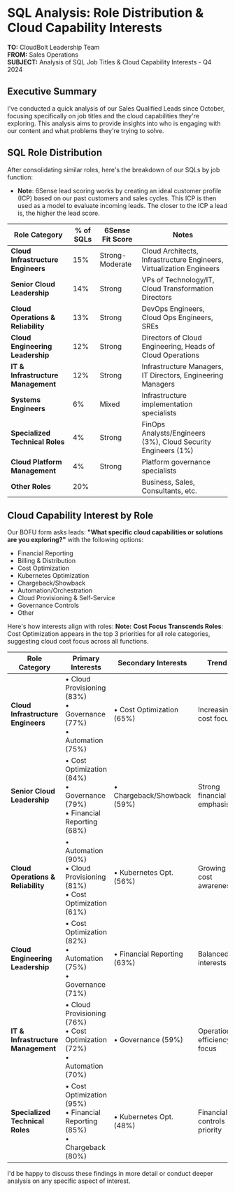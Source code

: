 # SQL Analysis: Role Distribution & Cloud Capability Interests

**TO:** CloudBolt Leadership Team  
**FROM:** Sales Operations  
**SUBJECT:** Analysis of SQL Job Titles & Cloud Capability Interests - Q4 2024

## Executive Summary

I've conducted a quick analysis of our Sales Qualified Leads since October, focusing specifically on job titles and the cloud capabilities they're exploring. This analysis aims to provide insights into who is engaging with our content and what problems they're trying to solve.

## SQL Role Distribution

After consolidating similar roles, here's the breakdown of our SQLs by job function:
- **Note**: 6Sense lead scoring works by creating an ideal customer profile (ICP) based on our past customers and sales cycles. This ICP is then used as a model to evaluate incoming leads. The closer to the ICP a lead is, the higher the lead score. 

| Role Category                      | % of SQLs | 6Sense Fit Score | Notes                                                                |
| ---------------------------------- | --------- | ---------------- | -------------------------------------------------------------------- |
| **Cloud Infrastructure Engineers** | 15%       | Strong-Moderate  | Cloud Architects, Infrastructure Engineers, Virtualization Engineers |
| **Senior Cloud Leadership**        | 14%       | Strong           | VPs of Technology/IT, Cloud Transformation Directors                 |
| **Cloud Operations & Reliability** | 13%       | Strong           | DevOps Engineers, Cloud Ops Engineers, SREs                          |
| **Cloud Engineering Leadership**   | 12%       | Strong           | Directors of Cloud Engineering, Heads of Cloud Operations            |
| **IT & Infrastructure Management** | 12%       | Strong           | Infrastructure Managers, IT Directors, Engineering Managers          |
| **Systems Engineers**              | 6%        | Mixed            | Infrastructure implementation specialists                            |
| **Specialized Technical Roles**    | 4%        | Strong           | FinOps Analysts/Engineers (3%), Cloud Security Engineers (1%)        |
| **Cloud Platform Management**      | 4%        | Strong           | Platform governance specialists                                      |
| **Other Roles**                    | 20%       |                  | Business, Sales, Consultants, etc.                                   |

## Cloud Capability Interest by Role

Our BOFU form asks leads: **"What specific cloud capabilities or solutions are you exploring?"** with the following options:
- Financial Reporting
- Billing & Distribution
- Cost Optimization
- Kubernetes Optimization
- Chargeback/Showback
- Automation/Orchestration
- Cloud Provisioning & Self-Service
- Governance Controls
- Other

Here's how interests align with roles:
**Note:** **Cost Focus Transcends Roles**: Cost Optimization appears in the top 3 priorities for all role categories, suggesting cloud cost focus across all functions.

| Role Category                      | Primary Interests                                                              | Secondary Interests         | Trend                        |
| ---------------------------------- | ------------------------------------------------------------------------------ | --------------------------- | ---------------------------- |
| **Cloud Infrastructure Engineers** | • Cloud Provisioning (83%)<br>• Governance (77%)<br>• Automation (75%)         | • Cost Optimization (65%)   | Increasing cost focus        |
| **Senior Cloud Leadership**        | • Cost Optimization (84%)<br>• Governance (79%)<br>• Financial Reporting (68%) | • Chargeback/Showback (59%) | Strong financial emphasis    |
| **Cloud Operations & Reliability** | • Automation (90%)<br>• Cloud Provisioning (81%)<br>• Cost Optimization (61%)  | • Kubernetes Opt. (56%)     | Growing cost awareness       |
| **Cloud Engineering Leadership**   | • Cost Optimization (82%)<br>• Automation (75%)<br>• Governance (71%)          | • Financial Reporting (63%) | Balanced interests           |
| **IT & Infrastructure Management** | • Cloud Provisioning (76%)<br>• Cost Optimization (72%)<br>• Automation (70%)  | • Governance (59%)          | Operational efficiency focus |
| **Specialized Technical Roles**    | • Cost Optimization (95%)<br>• Financial Reporting (85%)<br>• Chargeback (80%) | • Kubernetes Opt. (48%)     | Financial controls priority  |

I'd be happy to discuss these findings in more detail or conduct deeper analysis on any specific aspect of interest.